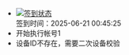 - [![签到状态](https://github.com/womade/Cloud189-Actions/actions/workflows/main.yml/badge.svg?branch=main)](https://github.com/womade/Cloud189-Actions/actions/workflows/main.yml) <br> 签到时间：2025-06-21 00:45:25
- 开始执行帐号1
- 设备ID不存在，需要二次设备校验
